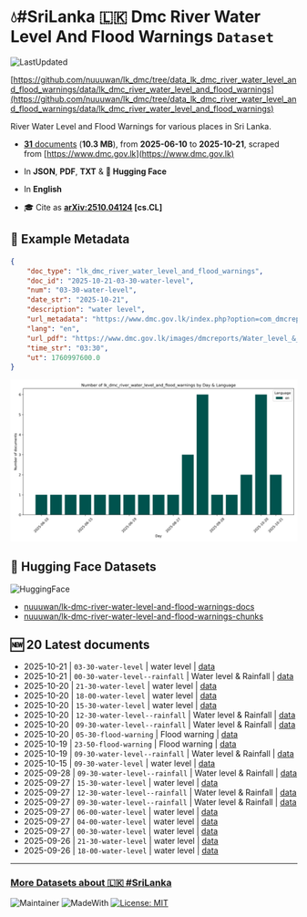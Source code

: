 # 💧#SriLanka 🇱🇰 Dmc River Water Level And Flood Warnings `Dataset`

![LastUpdated](https://img.shields.io/badge/last_updated-2025--10--21_03:38:27-green)

[https://github.com/nuuuwan/lk_dmc/tree/data_lk_dmc_river_water_level_and_flood_warnings/data/lk_dmc_river_water_level_and_flood_warnings](https://github.com/nuuuwan/lk_dmc/tree/data_lk_dmc_river_water_level_and_flood_warnings/data/lk_dmc_river_water_level_and_flood_warnings)

River Water Level and Flood Warnings for various places in Sri Lanka.

- [**31** documents](https://github.com/nuuuwan/lk_dmc/tree/data_lk_dmc_river_water_level_and_flood_warnings/data/lk_dmc_river_water_level_and_flood_warnings) (**10.3 MB**), from **2025-06-10** to **2025-10-21**, scraped from [https://www.dmc.gov.lk](https://www.dmc.gov.lk)

- In **JSON**, **PDF**, **TXT** & **🤗 Hugging Face**

- In **English**

- 🎓 Cite as **[arXiv:2510.04124](https://arxiv.org/abs/2510.04124) [cs.CL]**

## 📝 Example Metadata

```json
{
    "doc_type": "lk_dmc_river_water_level_and_flood_warnings",
    "doc_id": "2025-10-21-03-30-water-level",
    "num": "03-30-water-level",
    "date_str": "2025-10-21",
    "description": "water level",
    "url_metadata": "https://www.dmc.gov.lk/index.php?option=com_dmcreports&view=reports&Itemid=277&report_type_id=6&lang=en&limitstart=0",
    "lang": "en",
    "url_pdf": "https://www.dmc.gov.lk/images/dmcreports/Water_level_&_Rainfall_2025__1760997884.pdf",
    "time_str": "03:30",
    "ut": 1760997600.0
}
```

![Chart](https://raw.githubusercontent.com/nuuuwan/lk_dmc/refs/heads/data_lk_dmc_river_water_level_and_flood_warnings/data/lk_dmc_river_water_level_and_flood_warnings/docs_by_day_and_lang.png)

## 🤗 Hugging Face Datasets

![HuggingFace](https://img.shields.io/badge/-HuggingFace-FDEE21?style=for-the-badge&logo=HuggingFace)

- [nuuuwan/lk-dmc-river-water-level-and-flood-warnings-docs](https://huggingface.co/datasets/nuuuwan/lk-dmc-river-water-level-and-flood-warnings-docs)
- [nuuuwan/lk-dmc-river-water-level-and-flood-warnings-chunks](https://huggingface.co/datasets/nuuuwan/lk-dmc-river-water-level-and-flood-warnings-chunks)

## 🆕 20 Latest documents

- 2025-10-21 | `03-30-water-level` | water level | [data](https://github.com/nuuuwan/lk_dmc/tree/data_lk_dmc_river_water_level_and_flood_warnings/data/lk_dmc_river_water_level_and_flood_warnings/2020s/2025/2025-10-21-03-30-water-level)
- 2025-10-21 | `00-30-water-level--rainfall` | Water level & Rainfall | [data](https://github.com/nuuuwan/lk_dmc/tree/data_lk_dmc_river_water_level_and_flood_warnings/data/lk_dmc_river_water_level_and_flood_warnings/2020s/2025/2025-10-21-00-30-water-level--rainfall)
- 2025-10-20 | `21-30-water-level` | water level | [data](https://github.com/nuuuwan/lk_dmc/tree/data_lk_dmc_river_water_level_and_flood_warnings/data/lk_dmc_river_water_level_and_flood_warnings/2020s/2025/2025-10-20-21-30-water-level)
- 2025-10-20 | `18-00-water-level` | water level | [data](https://github.com/nuuuwan/lk_dmc/tree/data_lk_dmc_river_water_level_and_flood_warnings/data/lk_dmc_river_water_level_and_flood_warnings/2020s/2025/2025-10-20-18-00-water-level)
- 2025-10-20 | `15-30-water-level` | water level | [data](https://github.com/nuuuwan/lk_dmc/tree/data_lk_dmc_river_water_level_and_flood_warnings/data/lk_dmc_river_water_level_and_flood_warnings/2020s/2025/2025-10-20-15-30-water-level)
- 2025-10-20 | `12-30-water-level--rainfall` | Water level & Rainfall | [data](https://github.com/nuuuwan/lk_dmc/tree/data_lk_dmc_river_water_level_and_flood_warnings/data/lk_dmc_river_water_level_and_flood_warnings/2020s/2025/2025-10-20-12-30-water-level--rainfall)
- 2025-10-20 | `09-30-water-level--rainfall` | Water level & Rainfall | [data](https://github.com/nuuuwan/lk_dmc/tree/data_lk_dmc_river_water_level_and_flood_warnings/data/lk_dmc_river_water_level_and_flood_warnings/2020s/2025/2025-10-20-09-30-water-level--rainfall)
- 2025-10-20 | `05-30-flood-warning` | Flood warning | [data](https://github.com/nuuuwan/lk_dmc/tree/data_lk_dmc_river_water_level_and_flood_warnings/data/lk_dmc_river_water_level_and_flood_warnings/2020s/2025/2025-10-20-05-30-flood-warning)
- 2025-10-19 | `23-50-flood-warning` | Flood warning | [data](https://github.com/nuuuwan/lk_dmc/tree/data_lk_dmc_river_water_level_and_flood_warnings/data/lk_dmc_river_water_level_and_flood_warnings/2020s/2025/2025-10-19-23-50-flood-warning)
- 2025-10-19 | `09-30-water-level--rainfall` | Water level & Rainfall | [data](https://github.com/nuuuwan/lk_dmc/tree/data_lk_dmc_river_water_level_and_flood_warnings/data/lk_dmc_river_water_level_and_flood_warnings/2020s/2025/2025-10-19-09-30-water-level--rainfall)
- 2025-10-15 | `09-30-water-level` | water level | [data](https://github.com/nuuuwan/lk_dmc/tree/data_lk_dmc_river_water_level_and_flood_warnings/data/lk_dmc_river_water_level_and_flood_warnings/2020s/2025/2025-10-15-09-30-water-level)
- 2025-09-28 | `09-30-water-level--rainfall` | Water level & Rainfall | [data](https://github.com/nuuuwan/lk_dmc/tree/data_lk_dmc_river_water_level_and_flood_warnings/data/lk_dmc_river_water_level_and_flood_warnings/2020s/2025/2025-09-28-09-30-water-level--rainfall)
- 2025-09-27 | `15-30-water-level` | water level | [data](https://github.com/nuuuwan/lk_dmc/tree/data_lk_dmc_river_water_level_and_flood_warnings/data/lk_dmc_river_water_level_and_flood_warnings/2020s/2025/2025-09-27-15-30-water-level)
- 2025-09-27 | `12-30-water-level--rainfall` | Water level & Rainfall | [data](https://github.com/nuuuwan/lk_dmc/tree/data_lk_dmc_river_water_level_and_flood_warnings/data/lk_dmc_river_water_level_and_flood_warnings/2020s/2025/2025-09-27-12-30-water-level--rainfall)
- 2025-09-27 | `09-30-water-level--rainfall` | Water level & Rainfall | [data](https://github.com/nuuuwan/lk_dmc/tree/data_lk_dmc_river_water_level_and_flood_warnings/data/lk_dmc_river_water_level_and_flood_warnings/2020s/2025/2025-09-27-09-30-water-level--rainfall)
- 2025-09-27 | `06-00-water-level` | water level | [data](https://github.com/nuuuwan/lk_dmc/tree/data_lk_dmc_river_water_level_and_flood_warnings/data/lk_dmc_river_water_level_and_flood_warnings/2020s/2025/2025-09-27-06-00-water-level)
- 2025-09-27 | `04-00-water-level` | water level | [data](https://github.com/nuuuwan/lk_dmc/tree/data_lk_dmc_river_water_level_and_flood_warnings/data/lk_dmc_river_water_level_and_flood_warnings/2020s/2025/2025-09-27-04-00-water-level)
- 2025-09-27 | `00-30-water-level` | water level | [data](https://github.com/nuuuwan/lk_dmc/tree/data_lk_dmc_river_water_level_and_flood_warnings/data/lk_dmc_river_water_level_and_flood_warnings/2020s/2025/2025-09-27-00-30-water-level)
- 2025-09-26 | `21-30-water-level` | water level | [data](https://github.com/nuuuwan/lk_dmc/tree/data_lk_dmc_river_water_level_and_flood_warnings/data/lk_dmc_river_water_level_and_flood_warnings/2020s/2025/2025-09-26-21-30-water-level)
- 2025-09-26 | `18-00-water-level` | water level | [data](https://github.com/nuuuwan/lk_dmc/tree/data_lk_dmc_river_water_level_and_flood_warnings/data/lk_dmc_river_water_level_and_flood_warnings/2020s/2025/2025-09-26-18-00-water-level)

---

### [More Datasets about 🇱🇰 #SriLanka](https://github.com/nuuuwan/lk_datasets)

![Maintainer](https://img.shields.io/badge/maintainer-nuuuwan-red)
![MadeWith](https://img.shields.io/badge/made_with-python-blue)
[![License: MIT](https://img.shields.io/badge/License-MIT-yellow.svg)](https://opensource.org/licenses/MIT)
